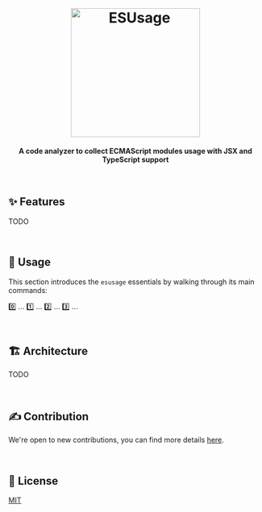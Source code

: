 <br>
<div align="center">
    <h1><img width="256" alt="ESUsage" title="ESUsage" src="https://github.com/adbayb/esusage/assets/10498826/a4f5aa1d-b0ed-4f38-a2fc-1b4f55e4023c"></h1>
    <strong>A code analyzer to collect ECMAScript modules usage with JSX and TypeScript support</strong>
</div>
<br>
<br>

## ✨ Features

TODO

<br>

## 🚀 Usage

This section introduces the `esusage` essentials by walking through its main commands:

0️⃣ ...
1️⃣ ...
2️⃣ ...
3️⃣ ...

<br>

## 🏗️ Architecture

TODO

<br>

## ✍️ Contribution

We're open to new contributions, you can find more details [here](https://github.com/adbayb/esusage/blob/main/CONTRIBUTING.md).

<br>

## 📖 License

[MIT](https://github.com/adbayb/esusage/blob/main/LICENSE "License MIT")

<br>
